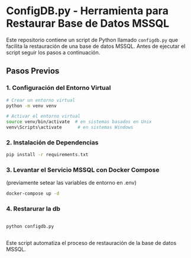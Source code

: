 # ConfigDB.py - Herramienta para Restaurar Base de Datos MSSQL

Este repositorio contiene un script de Python llamado `configdb.py` que facilita la restauración de una base de datos MSSQL. Antes de ejecutar el script seguir los pasos a continuación.

## Pasos Previos

### 1. Configuración del Entorno Virtual

```bash
# Crear un entorno virtual
python -m venv venv

# Activar el entorno virtual
source venv/bin/activate  # en sistemas basados en Unix
venv\Scripts\activate      # en sistemas Windows
```

### 2. Instalación de Dependencias


```bash
pip install -r requirements.txt

```


### 3. Levantar el Servicio MSSQL con Docker Compose


(previamente setear las variables de entorno en .env)

```bash
docker-compose up -d


```


### 4. Restarurar la db

```bash

python configdb.py



```


Este script automatiza el proceso de restauración de la base de datos MSSQL. 